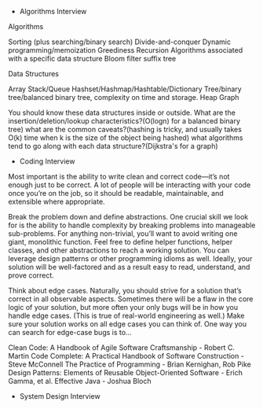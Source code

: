
- Algorithms Interview

Algorithms

Sorting (plus searching/binary search)
Divide-and-conquer
Dynamic programming/memoization
Greediness
Recursion
Algorithms associated with a specific data structure
Bloom filter
suffix tree



Data Structures

Array
Stack/Queue
Hashset/Hashmap/Hashtable/Dictionary
Tree/binary tree/balanced binary tree, complexity on time and storage.
Heap
Graph



You should know these data structures inside or outside.
What are the insertion/deletion/lookup characteristics?(O(logn) for a balanced binary tree)
what are the common caveats?(hashing is tricky, and usually takes O(k) time when k is the size of the object being hashed)
what algorithms tend to go along with each data structure?(Dijkstra's for a graph)

- Coding Interview

Most important is the ability to write clean and correct code—it’s not enough just to be correct. A lot of people will be interacting with your code once you’re on the job, so it should be readable, maintainable, and extensible where appropriate.

Break the problem down and define abstractions. One crucial skill we look for is the ability to handle complexity by breaking problems into manageable sub-problems. For anything non-trivial, you’ll want to avoid writing one giant, monolithic function. Feel free to define helper functions, helper classes, and other abstractions to reach a working solution. You can leverage design patterns or other programming idioms as well. Ideally, your solution will be well-factored and as a result easy to read, understand, and prove correct.

Think about edge cases. Naturally, you should strive for a solution that’s correct in all observable aspects. Sometimes there will be a flaw in the core logic of your solution, but more often your only bugs will be in how you handle edge cases. (This is true of real-world engineering as well.) Make sure your solution works on all edge cases you can think of. One way you can search for edge-case bugs is to…

Clean Code: A Handbook of Agile Software Craftsmanship - Robert C. Martin
Code Complete: A Practical Handbook of Software Construction - Steve McConnell
The Practice of Programming - Brian Kernighan, Rob Pike
Design Patterns: Elements of Reusable Object-Oriented Software - Erich Gamma, et al.
Effective Java - Joshua Bloch

- System Design Interview


